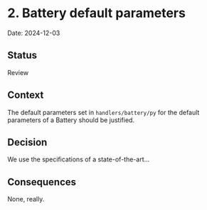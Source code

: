# 2. Battery default parameters

Date: 2024-12-03

## Status

Review

## Context

The default parameters set in `handlers/battery/py` for the default parameters of a Battery should be justified.

## Decision

We use the specifications of a state-of-the-art...

## Consequences

None, really.
